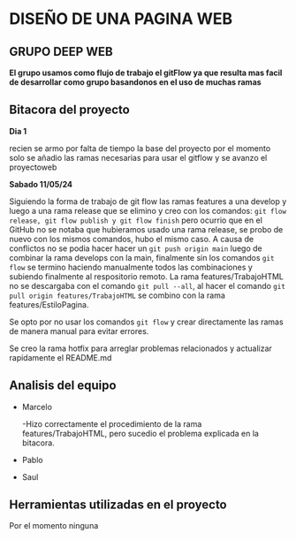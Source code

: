 # DISEÑO DE UNA PAGINA WEB

## GRUPO DEEP WEB

**El grupo usamos como flujo de trabajo el gitFlow ya que resulta mas facil de desarrollar como grupo basandonos en el uso de muchas ramas**

## Bitacora del proyecto
 **Dia 1**

  recien se armo por falta de tiempo la base del proyecto por el momento solo se añadio las ramas necesarias para usar el gitflow y se avanzo el proyectoweb

 **Sabado 11/05/24** 
 
 Siguiendo la forma de trabajo de git flow las ramas features a una develop y luego a una rama release que se elimino y creo con los comandos:  `git flow release, git flow publish y git flow finish` pero ocurrio que en el GitHub no se notaba que hubieramos usado una rama release, se probo de nuevo con los mismos comandos, hubo el mismo caso. A causa de conflictos no se podia hacer hacer un `git push origin main` luego de combinar la rama develops con la main, finalmente sin los comandos `git flow` se termino haciendo manualmente todos las combinaciones y subiendo finalmente al respositorio remoto. La rama features/TrabajoHTML no se descargaba con el comando `git pull --all`, al hacer el comando `git pull origin features/TrabajoHTML` se combino con la rama features/EstiloPagina.
 
 Se opto por no usar los comandos `git flow` y crear directamente las ramas de manera manual para evitar errores.

 Se creo la rama hotfix para arreglar problemas relacionados y actualizar rapidamente el README.md

 ## Analisis del equipo

 * Marcelo

    -Hizo correctamente el procedimiento de la rama features/TrabajoHTML, pero sucedio el problema explicada en la bitacora.
 * Pablo
 * Saul

## Herramientas utilizadas en el proyecto

Por el momento ninguna 